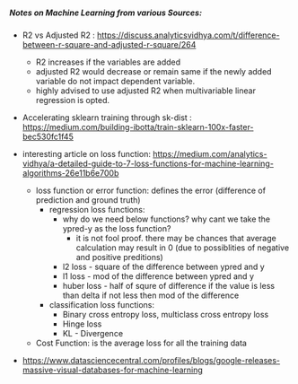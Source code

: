 ##### Notes on Machine Learning from various Sources:
* R2 vs Adjusted R2 : https://discuss.analyticsvidhya.com/t/difference-between-r-square-and-adjusted-r-square/264
    * R2 increases if the variables are added
    * adjusted R2 would decrease or remain same if the newly added variable do not impact dependent variable.
    * highly advised to use adjusted R2 when multivariable linear regression is opted.
    
* Accelerating sklearn training through sk-dist : https://medium.com/building-ibotta/train-sklearn-100x-faster-bec530fc1f45

* interesting article on loss function: https://medium.com/analytics-vidhya/a-detailed-guide-to-7-loss-functions-for-machine-learning-algorithms-26e11b6e700b
   * loss function or error function: defines the error (difference of prediction and ground truth)
      * regression loss functions:
         * why do we need below functions? why cant we take the ypred-y as the loss function?
            * it is not fool proof. there may be chances that average calculation may result in 0 (due to possiblities of negative and positive preditions)
         * l2 loss - square of the difference between ypred and y
         * l1 loss - mod of the difference between ypred and y
         * huber loss - half of squre of difference if the value is less than delta 
                        if not less then mod of the difference
      * classification loss functions:
         * Binary cross entropy loss, multiclass cross entropy loss
         * Hinge loss
         * KL - Divergence
   * Cost Function: is the average loss for all the training data

* https://www.datasciencecentral.com/profiles/blogs/google-releases-massive-visual-databases-for-machine-learning
